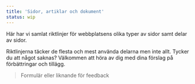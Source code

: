 ```yaml
---
title: 'Sidor, artiklar och dokument'
status: wip
---
```

Här har vi samlat riktlinjer för webbplatsens olika typer av sidor samt delar av sidor.

Riktlinjerna täcker de flesta och mest använda delarna men inte allt. Tycker du att något saknas? Välkommen att höra av dig med dina förslag på förbättringar och tillägg.

>Formulär eller liknande för feedback
